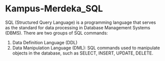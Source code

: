 # Kampus-Merdeka_SQL

SQL (Structured Query Language) is a programming language that serves as the standard for data processing in Database Management Systems (DBMS).
There are two groups of SQL commands:

1. Data Definition Language (DDL)
2. Data Manipulation Language (DML): SQL commands used to manipulate objects in the database, such as SELECT, INSERT, UPDATE, DELETE.


